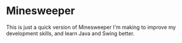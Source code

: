 Minesweeper
===========

This is just a quick version of Minesweeper I'm making to improve my development
skills, and learn Java and Swing better.
